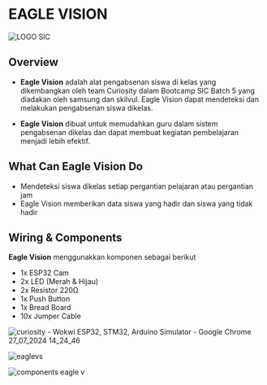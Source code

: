 # EAGLE VISION
![LOGO SIC](https://github.com/user-attachments/assets/41dbdc34-f64b-40e5-a9dc-d006c0cd8dcc)
 ## Overview
 - **Eagle Vision** adalah alat pengabsenan siswa di kelas yang dikembangkan oleh team Curiosity dalam Bootcamp SIC Batch 5 yang diadakan oleh samsung dan skilvul. Eagle Vision dapat mendeteksi dan melakukan pengabsenan siswa dikelas.
 
 - **Eagle Vision** dibuat untuk memudahkan guru dalam sistem pengabsenan dikelas dan dapat membuat kegiatan pembelajaran menjadi lebih efektif.

 ## What Can Eagle Vision Do 
 - Mendeteksi siswa dikelas setiap pergantian pelajaran atau pergantian jam
 - Eagle Vision memberikan data siswa yang hadir dan siswa yang tidak hadir


## Wiring & Components
**Eagle Vision** menggunakkan komponen sebagai berikut
- 1x ESP32 Cam
- 2x LED (Merah & Hijau)
- 2x Resistor 220Ω
- 1x Push Button
- 1x Bread Board
- 10x Jumper Cable

![curiosity - Wokwi ESP32, STM32, Arduino Simulator - Google Chrome 27_07_2024 14_24_46](https://github.com/user-attachments/assets/63011c01-2964-4f96-baae-27e25704bb89)

  ![eaglevs](https://github.com/user-attachments/assets/47a52116-555b-4205-8ff3-396e56ae927a)
  
![components eagle v](https://github.com/user-attachments/assets/1f12dbbb-9b66-407b-a562-b276b0e50eb6)

 
   


